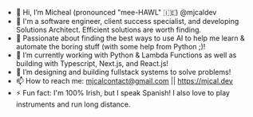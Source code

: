 - 👋 Hi, I’m Micheal (pronounced "mee-HAWL" 🇮🇪) @mjcaldev
- 👀 I'm a software engineer, client success specialist, and developing Solutions Architect. Efficient solutions are worth finding.
- 🧠 Passionate about finding the best ways to use AI to help me learn & automate the boring stuff (with some help from Python ;)!
- 🌱 I’m currently working with Python & Lambda Functions as well as building with Typescript, Next.js, and React.js!
- 👷 I’m designing and building fullstack systems to solve problems!
- 📫 How to reach me: mjcalcontact@gmail.com || https://mjcal.dev
- ⚡ Fun fact: I'm 100% Irish, but I speak Spanish! I also love to play instruments and run long distance.

<!---
Doubl2Tripl3/Doubl2Tripl3 is a ✨ special ✨ repository because its `README.md` (this file) appears on your GitHub profile.
You can click the Preview link to take a look at your changes.
--->
